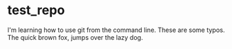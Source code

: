 # test_repo
I'm learning how to use git from the command line.
These are some typos. The quick brown fox, jumps over the lazy dog.
